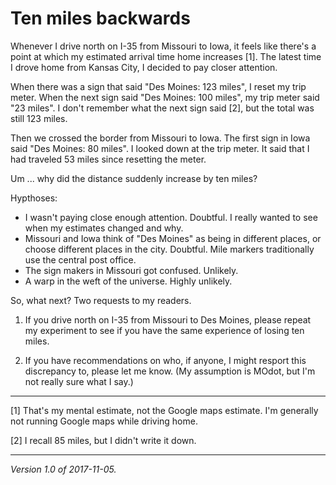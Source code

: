 Ten miles backwards
===================

Whenever I drive north on I-35 from Missouri to Iowa, it feels like
there's a point at which my estimated arrival time home increases [1].
The latest time I drove home from Kansas City, I decided to pay closer
attention.

When there was a sign that said "Des Moines: 123 miles", I reset my
trip meter.  When the next sign said "Des Moines: 100 miles", my trip
meter said "23 miles".  I don't remember what the next sign said [2],
but the total was still 123 miles.  

Then we crossed the border from Missouri to Iowa.  The first sign
in Iowa said "Des Moines: 80 miles".  I looked down at the trip meter.
It said that I had traveled 53 miles since resetting the meter.  

Um ... why did the distance suddenly increase by ten miles?

Hypthoses:

* I wasn't paying close enough attention.  Doubtful.  I really wanted
  to see when my estimates changed and why.
* Missouri and Iowa think of "Des Moines" as being in different places,
  or choose different places in the city.  Doubtful.  Mile markers
  traditionally use the central post office.
* The sign makers in Missouri got confused.  Unlikely.
* A warp in the weft of the universe.  Highly unlikely.

So, what next?  Two requests to my readers.

1. If you drive north on I-35 from Missouri to Des Moines, please repeat
my experiment to see if you have the same experience of losing ten
miles.

2. If you have recommendations on who, if anyone, I might resport this
discrepancy to, please let me know.  (My assumption is MOdot, but I'm
not really sure what I say.)

---

[1] That's my mental estimate, not the Google maps estimate.  I'm
generally not running Google maps while driving home.

[2] I recall 85 miles, but I didn't write it down.

---

*Version 1.0 of 2017-11-05.*
